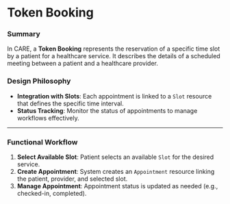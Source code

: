 # Token Booking

### Summary

In CARE, a **Token Booking** represents the reservation of a specific time slot by a patient for a healthcare service. It describes the details of a scheduled meeting between a patient and a healthcare provider.

### Design Philosophy

- **Integration with Slots**: Each appointment is linked to a `Slot` resource that defines the specific time interval.
- **Status Tracking**: Monitor the status of appointments to manage workflows effectively.

---

### Functional Workflow

1. **Select Available Slot**: Patient selects an available `Slot` for the desired service.
2. **Create Appointment**: System creates an `Appointment` resource linking the patient, provider, and selected slot.
3. **Manage Appointment**: Appointment status is updated as needed (e.g., checked-in, completed).

